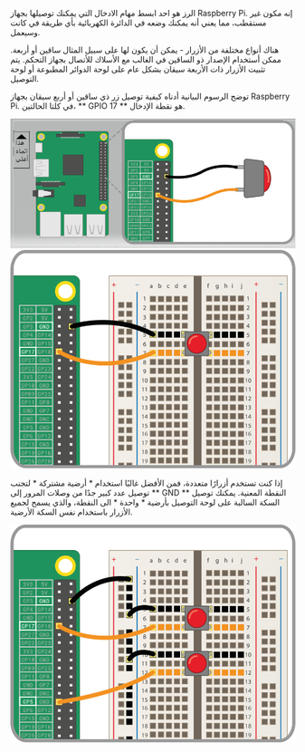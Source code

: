 الرز هو احد ابسط مهام الادخال التي يمكنك توصيلها بجهاز Raspberry Pi. إنه مكون غير مستقطب، مما يعني أنه يمكنك وضعه في الدائرة الكهربائية بأي طريقة في كانت وسيعمل.

هناك أنواع مختلفة من الأزرار - يمكن أن يكون لها على سبيل المثال ساقين أو أربعة. ممكن أستخدام الإصدار ذو الساقين في الغالب مع الأسلاك للأتصال بجهاز التحكم. يتم تثبيت الأزرار ذات الأربعة سيقان بشكل عام على لوحة الدوائر المطبوعة أو لوحة التوصيل.

توضح الرسوم البيانية أدناه كيفية توصيل زر ذي ساقين أو أربع سيقان بجهاز Raspberry Pi. في كلتا الحالتين، ** GPIO 17 ** هو نقطة الإدخال.

![2-pin-btn](images/2-pin-button.png) ![4-pin-btn](images/4-pin-button.png)

إذا كنت تستخدم أزرارًا متعددة، فمن الأفضل غالبًا استخدام * أرضية مشتركة * لتجنب توصيل عدد كبير جدًا من وصلات المرور إلى ** GND ** النقطة المعنية. يمكنك توصيل السكة السالبة على لوحة التوصيل بأرضية * واحدة * الى النقطة، والذي يسمح لجميع الأزرار باستخدام نفس السكة الأرضية.

![2x4-pin-btn](images/2x4-pin-button.png)
